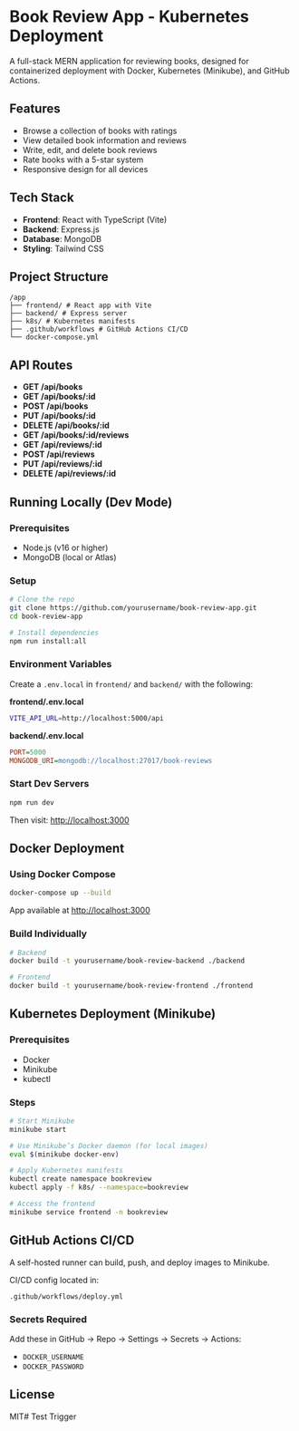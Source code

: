# Book Review App - Kubernetes Deployment

A full-stack MERN application for reviewing books, designed for containerized deployment with Docker, Kubernetes (Minikube), and GitHub Actions.

## Features

- Browse a collection of books with ratings  
- View detailed book information and reviews  
- Write, edit, and delete book reviews  
- Rate books with a 5-star system  
- Responsive design for all devices

## Tech Stack

- **Frontend**: React with TypeScript (Vite)  
- **Backend**: Express.js  
- **Database**: MongoDB  
- **Styling**: Tailwind CSS

## Project Structure

```
/app
├── frontend/ # React app with Vite
├── backend/ # Express server
├── k8s/ # Kubernetes manifests
├── .github/workflows # GitHub Actions CI/CD
└── docker-compose.yml
```

## API Routes

- **GET /api/books**
- **GET /api/books/:id**
- **POST /api/books**
- **PUT /api/books/:id**
- **DELETE /api/books/:id**
- **GET /api/books/:id/reviews**
- **GET /api/reviews/:id**
- **POST /api/reviews**
- **PUT /api/reviews/:id**
- **DELETE /api/reviews/:id**

## Running Locally (Dev Mode)

### Prerequisites

- Node.js (v16 or higher)  
- MongoDB (local or Atlas)

### Setup

```bash
# Clone the repo
git clone https://github.com/yourusername/book-review-app.git
cd book-review-app

# Install dependencies
npm run install:all
```

### Environment Variables

Create a `.env.local` in `frontend/` and `backend/` with the following:

**frontend/.env.local**

```bash
VITE_API_URL=http://localhost:5000/api
```

**backend/.env.local**

```ini
PORT=5000
MONGODB_URI=mongodb://localhost:27017/book-reviews
```

### Start Dev Servers

```bash
npm run dev
```

Then visit: [http://localhost:3000](http://localhost:3000)

## Docker Deployment

### Using Docker Compose

```bash
docker-compose up --build
```

App available at [http://localhost:3000](http://localhost:3000)

### Build Individually

```bash
# Backend
docker build -t yourusername/book-review-backend ./backend

# Frontend
docker build -t yourusername/book-review-frontend ./frontend
```

## Kubernetes Deployment (Minikube)

### Prerequisites

- Docker
- Minikube
- kubectl

### Steps

```bash
# Start Minikube
minikube start

# Use Minikube’s Docker daemon (for local images)
eval $(minikube docker-env)

# Apply Kubernetes manifests
kubectl create namespace bookreview
kubectl apply -f k8s/ --namespace=bookreview

# Access the frontend
minikube service frontend -n bookreview
```

## GitHub Actions CI/CD

A self-hosted runner can build, push, and deploy images to Minikube.

CI/CD config located in:

```
.github/workflows/deploy.yml
```

### Secrets Required

Add these in GitHub → Repo → Settings → Secrets → Actions:

- `DOCKER_USERNAME`
- `DOCKER_PASSWORD`

## License

MIT# Test Trigger
